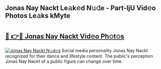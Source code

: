 ## Jonas Nay Nackt Le𝚊k𝚎d N𝚞𝚍e - Part-IjU Vid𝚎o Photos Le𝚊ks kMyte

# <h2><a href="http://fb6t5h.evod.top/?m=Jonas+Nay+Nackt">🔗 👉🔴 Jonas Nay Nackt Vid𝚎o Ph𝚘t𝚘s</a></h2>

[![Jonas Nay Nackt N𝚞d𝚎s](https://i.imgur.com/8V9OHl7.gif)](http://fb6t5h.evod.top/?m=Jonas+Nay+Nackt)
Social media personality Jonas Nay Nackt recognized for their dance and lifestyle content. The public's perception Jonas Nay Nackt of a public figure can change over time. 
